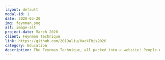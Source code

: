 ```yaml
---
layout: default
modal-id: 1
date: 2020-03-20
img: feynman.png
alt: image-alt
project-date: March 2020
client: Feynman Technique
link: https://github.com/2019aliu/HackThis2020
category: Education
description: The Feynman Technique, all packed into a website! People during this pandemic can connect with one another through the Feynman Technique by learning through teaching someone else. This application matches students together in an effort to make learning more enjoyable and socializing more productive.
---
```

